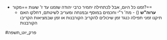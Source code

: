 * זמנו כל היום, אבל לכתחילה יחמיר כרבי יהודה שזמנו עד ז' שעות ==מקור?==
	* **ערוה"ש** () - מח' ר"י וחכמים במוסף ובמנחה ומעריב לשיטתם, דחלקו האם תיקנו זמני תפילה כנגד זמן שיכולים להקריב הקורבנות או זמן שבמציאות הקריבו הקורבנות

#פרק_יוט_תשפה 